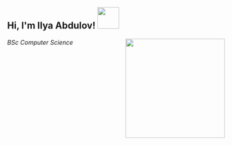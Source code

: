 <h2> Hi, I'm Ilya Abdulov! <img src="https://media.giphy.com/media/mGcNjsfWAjY5AEZNw6/giphy.gif" width="50"></h2>
<img align='right' src="https://media.giphy.com/media/v1.Y2lkPTc5MGI3NjExZHM1dHM4djI1OWJnZjV4emEwOG52M2Nwd3pwOHJpaG9jNHdodm1hZSZlcD12MV9pbnRlcm5hbF9naWZfYnlfaWQmY3Q9Zw/L1R1tvI9svkIWwpVYr/giphy.gif" width="230">
<p><em>BSc Computer Science</a>
</em></p>
